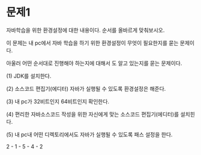 # 문제1
자바학습을 위한 환경설정에 대한 내용이다. 순서를 올바르게 맞춰보시오.

이 문제는 내 pc에서 자바 학습을 하기 위한 환경설정이 무엇이 필요한지를 묻는 문제이다. 

아울러 어떤 순서대로 진행해야 하는지에 대해서 도 알고 있는지를 묻는 문제이다.

(1) JDK를 설치한다.

(2) 소스코드 편집기(에디터) 자바가 실행될 수 있도록 환경설정은 해준다.

(3) 내 pc가 32비트인지 64비트인지 확인한다.

(4) 편리한 자바소스코드 작성을 위한 자신에게 맞는 소스코드 편집기(에디터)를 설치힌다.

(5) 내 pc내 어떤 디렉토리에서도 자바가 실행될 수 있도록 패스 설정을 한다.

2 - 1 - 5 - 4 - 2